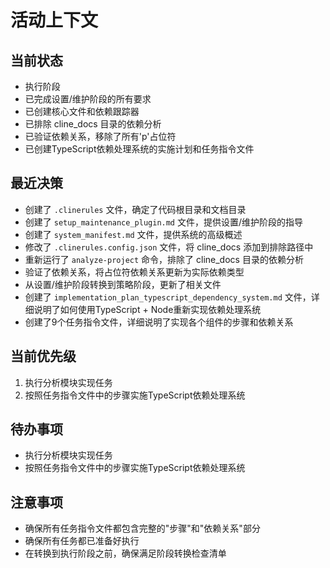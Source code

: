 # 活动上下文

## 当前状态
- 执行阶段
- 已完成设置/维护阶段的所有要求
- 已创建核心文件和依赖跟踪器
- 已排除 cline_docs 目录的依赖分析
- 已验证依赖关系，移除了所有'p'占位符
- 已创建TypeScript依赖处理系统的实施计划和任务指令文件

## 最近决策
- 创建了 `.clinerules` 文件，确定了代码根目录和文档目录
- 创建了 `setup_maintenance_plugin.md` 文件，提供设置/维护阶段的指导
- 创建了 `system_manifest.md` 文件，提供系统的高级概述
- 修改了 `.clinerules.config.json` 文件，将 cline_docs 添加到排除路径中
- 重新运行了 `analyze-project` 命令，排除了 cline_docs 目录的依赖分析
- 验证了依赖关系，将占位符依赖关系更新为实际依赖类型
- 从设置/维护阶段转换到策略阶段，更新了相关文件
- 创建了 `implementation_plan_typescript_dependency_system.md` 文件，详细说明了如何使用TypeScript + Node重新实现依赖处理系统
- 创建了9个任务指令文件，详细说明了实现各个组件的步骤和依赖关系

## 当前优先级
1. 执行分析模块实现任务
2. 按照任务指令文件中的步骤实施TypeScript依赖处理系统

## 待办事项
- 执行分析模块实现任务
- 按照任务指令文件中的步骤实施TypeScript依赖处理系统

## 注意事项
- 确保所有任务指令文件都包含完整的"步骤"和"依赖关系"部分
- 确保所有任务都已准备好执行
- 在转换到执行阶段之前，确保满足阶段转换检查清单